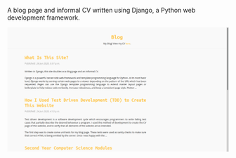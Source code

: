 A blog page and informal CV written using Django, a Python web development framework.

<div class="centre">
	<img width="640" alt="Undergraduate blog" src="/image/figures/bsc-blog.png" />
</div>
